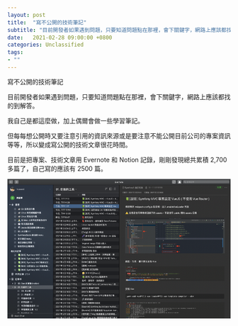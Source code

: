 ```yaml
---
layout: post
title:  "寫不公開的技術筆記"
subtitle: "目前開發者如果遇到問題，只要知道問題點在那裡，會下關鍵字，網路上應該都找的到解答"
date:   2021-02-28 09:00:00 +0800
categories: Unclassified
tags:
- ""
---
```


寫不公開的技術筆記

目前開發者如果遇到問題，只要知道問題點在那裡，會下關鍵字，網路上應該都找的到解答。

我自己是都這麼做，加上偶爾會做一些學習筆記。

但每每想公開時又要注意引用的資訊來源或是要注意不能公開目前公司的專案資訊等等，所以變成寫公開的技術文章很花時間。

目前是把專案、技術文章用 Evernote 和 Notion 記錄，剛剛發現總共累積 2,700 多篇了，自己寫的應該有 2500 篇。

![](/images/medium/1__nWStXrRsRqP2PF1Fy7bULg.png)